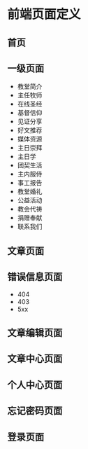 # 前端页面定义

## 首页

## 一级页面

* 教堂简介
* 主任牧师
* 在线圣经
* 基督信仰
* 见证分享
* 好文推荐
* 媒体资源
* 主日崇拜
* 主日学
* 团契生活
* 主内服侍
* 事工报告
* 教堂婚礼
* 公益活动
* 教会代祷
* 捐赠奉献
* 联系我们

## 文章页面

## 错误信息页面

* 404
* 403
* 5xx

## 文章编辑页面

## 文章中心页面

## 个人中心页面

## 忘记密码页面

## 登录页面